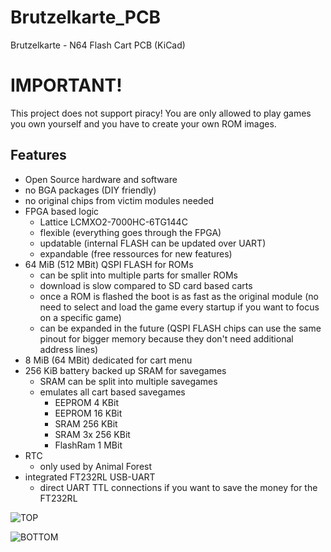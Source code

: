 # Brutzelkarte_PCB
Brutzelkarte - N64 Flash Cart PCB (KiCad)

# IMPORTANT!
This project does not support piracy! You are only allowed to play games you own yourself and you have to create your own ROM images.

## Features
* Open Source hardware and software
* no BGA packages (DIY friendly)
* no original chips from victim modules needed
* FPGA based logic
  * Lattice LCMXO2-7000HC-6TG144C
  * flexible (everything goes through the FPGA)
  * updatable (internal FLASH can be updated over UART)
  * expandable (free ressources for new features)
* 64 MiB (512 MBit) QSPI FLASH for ROMs
  * can be split into multiple parts for smaller ROMs
  * download is slow compared to SD card based carts
  * once a ROM is flashed the boot is as fast as the original module (no need to select and load the game every startup if you want to focus on a specific game)
  * can be expanded in the future (QSPI FLASH chips can use the same pinout for bigger memory because they don't need additional address lines)
* 8 MiB (64 MBit) dedicated for cart menu
* 256 KiB battery backed up SRAM for savegames
  * SRAM can be split into multiple savegames
  * emulates all cart based savegames
    * EEPROM 4 KBit 
	* EEPROM 16 KBit
	* SRAM 256 KBit
	* SRAM 3x 256 KBit
	* FlashRam 1 MBit
* RTC
  * only used by Animal Forest
* integrated FT232RL USB-UART
  * direct UART TTL connections if you want to save the money for the FT232RL
  
![TOP](https://github.com/jago85/Brutzelkarte_PCB/wiki/images/top.jpg)

![BOTTOM](https://github.com/jago85/Brutzelkarte_PCB/wiki/images//bottom.jpg)